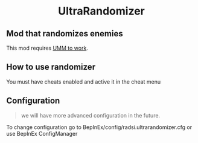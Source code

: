 <h1 align="center">
UltraRandomizer
</h1>

## Mod that randomizes enemies
This mod requires [UMM to work](https://github.com/Temperz87/ultra-mod-manager/tags).

## How to use randomizer
You must have cheats enabled and active it in the cheat menu

## Configuration
> we will have more advanced configuration in the future.

To change configuration go to BepInEx/config/radsi.ultrarandomizer.cfg or use BepInEx ConfigManager
